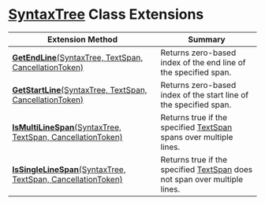 # [SyntaxTree](https://docs.microsoft.com/en-us/dotnet/api/microsoft.codeanalysis.syntaxtree) Class Extensions

| Extension Method | Summary |
| ---------------- | ------- |
| [**GetEndLine**(SyntaxTree, TextSpan, CancellationToken)](../../../Roslynator/SyntaxTreeExtensions/GetEndLine/README.md) | Returns zero\-based index of the end line of the specified span\. |
| [**GetStartLine**(SyntaxTree, TextSpan, CancellationToken)](../../../Roslynator/SyntaxTreeExtensions/GetStartLine/README.md) | Returns zero\-based index of the start line of the specified span\. |
| [**IsMultiLineSpan**(SyntaxTree, TextSpan, CancellationToken)](../../../Roslynator/SyntaxTreeExtensions/IsMultiLineSpan/README.md) | Returns true if the specified [TextSpan](https://docs.microsoft.com/en-us/dotnet/api/microsoft.codeanalysis.text.textspan) spans over multiple lines\. |
| [**IsSingleLineSpan**(SyntaxTree, TextSpan, CancellationToken)](../../../Roslynator/SyntaxTreeExtensions/IsSingleLineSpan/README.md) | Returns true if the specified [TextSpan](https://docs.microsoft.com/en-us/dotnet/api/microsoft.codeanalysis.text.textspan) does not span over multiple lines\. |

